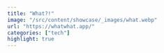 ```yaml
---
title: "What?!"
image: "/src/content/showcase/_images/what.webp"
url: "https://whatwhat.app/"
categories: ["tech"]
highlight: true
---
```

